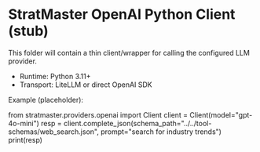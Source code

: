 # StratMaster OpenAI Python Client (stub)

This folder will contain a thin client/wrapper for calling the configured LLM provider.

- Runtime: Python 3.11+
- Transport: LiteLLM or direct OpenAI SDK

Example (placeholder):

from stratmaster.providers.openai import Client
client = Client(model="gpt-4o-mini")
resp = client.complete_json(schema_path="../../tool-schemas/web_search.json", prompt="search for industry trends")
print(resp)

